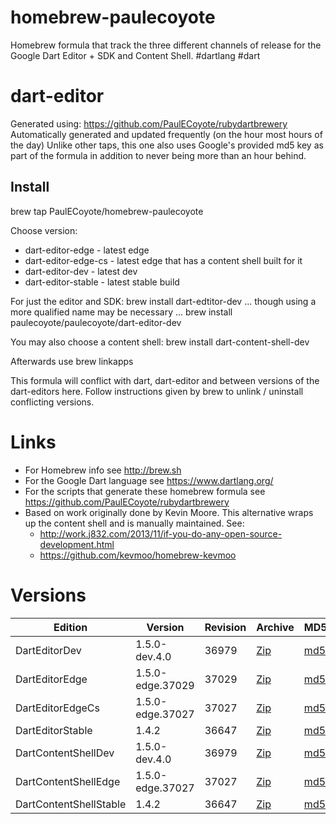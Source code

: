 homebrew-paulecoyote
====================

Homebrew formula that track the three different channels of release for the Google Dart Editor + SDK and Content Shell.  #dartlang #dart

dart-editor
===========

Generated using: https://github.com/PaulECoyote/rubydartbrewery
Automatically generated and updated frequently (on the hour most hours of the day)
Unlike other taps, this one also uses Google's provided md5 key as part of the formula in addition to never being more than an hour behind.

Install
-------
brew tap PaulECoyote/homebrew-paulecoyote

Choose version:
* dart-editor-edge - latest edge
* dart-editor-edge-cs - latest edge that has a content shell built for it
* dart-editor-dev - latest dev
* dart-editor-stable - latest stable build

For just the editor and SDK:
brew install dart-edtitor-dev
... though using a more qualified name may be necessary ...
brew install paulecoyote/paulecoyote/dart-editor-dev

You may also choose a content shell:
brew install dart-content-shell-dev

Afterwards use 
brew linkapps

This formula will conflict with dart, dart-editor and between versions of the dart-editors here.  Follow instructions given by brew to unlink / uninstall conflicting versions.

Links
=====
* For Homebrew info see http://brew.sh
* For the Google Dart language see https://www.dartlang.org/
* For the scripts that generate these homebrew formula see https://github.com/PaulECoyote/rubydartbrewery
* Based on work originally done by Kevin Moore. This alternative wraps up the content shell and is manually maintained.  See: 
    * http://work.j832.com/2013/11/if-you-do-any-open-source-development.html
    * https://github.com/kevmoo/homebrew-kevmoo

Versions
========
| Edition | Version | Revision | Archive | MD5 | Notes |
| ------- | ------- | -------- | ------- | --- | ----- |
| DartEditorDev | 1.5.0-dev.4.0 | 36979 | [Zip](http://storage.googleapis.com/dart-archive/channels/dev/release/36979/editor/darteditor-macos-x64.zip) | [md5](http://storage.googleapis.com/dart-archive/channels/dev/release/36979/editor/darteditor-macos-x64.zip.md5sum) | [Changes](http://storage.googleapis.com/dart-archive/channels/dev/release/latest/changelog.html) |
| DartEditorEdge | 1.5.0-edge.37029 | 37029 | [Zip](http://storage.googleapis.com/dart-archive/channels/be/raw/37029/editor/darteditor-macos-x64.zip) | [md5](http://storage.googleapis.com/dart-archive/channels/be/raw/37029/editor/darteditor-macos-x64.zip.md5sum) | - |
| DartEditorEdgeCs | 1.5.0-edge.37027 | 37027 | [Zip](http://storage.googleapis.com/dart-archive/channels/be/raw/37027/editor/darteditor-macos-x64.zip) | [md5](http://storage.googleapis.com/dart-archive/channels/be/raw/37027/editor/darteditor-macos-x64.zip.md5sum) | - |
| DartEditorStable | 1.4.2 | 36647 | [Zip](http://storage.googleapis.com/dart-archive/channels/stable/release/36647/editor/darteditor-macos-x64.zip) | [md5](http://storage.googleapis.com/dart-archive/channels/stable/release/36647/editor/darteditor-macos-x64.zip.md5sum) | [Changes](http://storage.googleapis.com/dart-archive/channels/stable/release/latest/changelog.html) |
| DartContentShellDev | 1.5.0-dev.4.0 | 36979 | [Zip](http://storage.googleapis.com/dart-archive/channels/dev/release/36979/dartium/content_shell-macos-ia32-release.zip) | [md5](http://storage.googleapis.com/dart-archive/channels/dev/release/36979/dartium/content_shell-macos-ia32-release.zip.md5sum) | - |
| DartContentShellEdge | 1.5.0-edge.37027 | 37027 | [Zip](http://storage.googleapis.com/dart-archive/channels/be/raw/37027/dartium/content_shell-macos-ia32-release.zip) | [md5](http://storage.googleapis.com/dart-archive/channels/be/raw/37027/dartium/content_shell-macos-ia32-release.zip.md5sum) | - |
| DartContentShellStable | 1.4.2 | 36647 | [Zip](http://storage.googleapis.com/dart-archive/channels/stable/release/36647/dartium/content_shell-macos-ia32-release.zip) | [md5](http://storage.googleapis.com/dart-archive/channels/stable/release/36647/dartium/content_shell-macos-ia32-release.zip.md5sum) | - |
